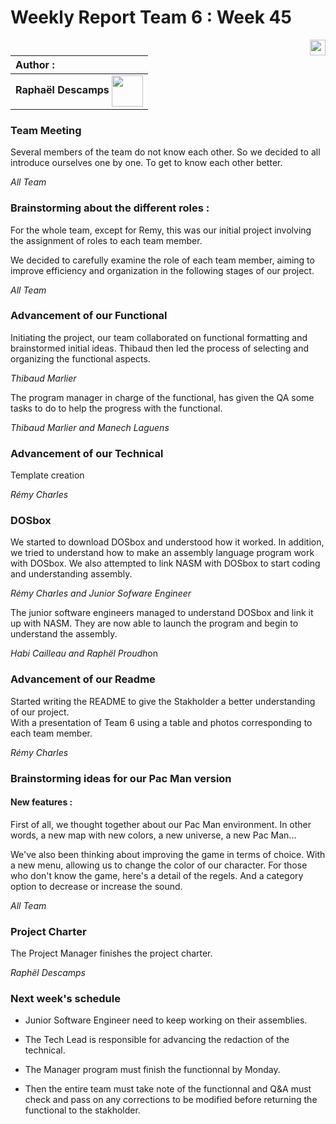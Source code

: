 # Weekly Report Team 6 : Week 45 

[<img src="https://www.presse-citron.net/app/uploads/2020/06/linkedin-logo.jpg"  width="25px" align=right>](https://www.linkedin.com/in/rapha%C3%ABl-descamps-201112293)


| Author :        |
| :-------------- |
| **Raphaël Descamps** <img src="https://ca.slack-edge.com/T019N8PRR7W-U05TNB290FJ-abc72bbf0d47-512" width="50px" align=center> |


### Team Meeting 

Several members of the team do not know each other. So we decided to all introduce ourselves one by one. To get to know each other better.

*All Team*

### Brainstorming about the different roles : 

For the whole team, except for Remy, this was our initial project involving the assignment of roles to each team member. 

We decided to carefully examine the role of each team member, aiming to improve efficiency and organization in the following stages of our project.

*All Team*

### Advancement of our Functional

Initiating the project, our team collaborated on functional formatting and brainstormed initial ideas. Thibaud then led the process of selecting and organizing the functional aspects.  <br>

*Thibaud Marlier*<br>

The program manager in charge of the functional, has given the QA some tasks to do to help the progress with the functional. 

*Thibaud Marlier and Manech Laguens*



### Advancement of our Technical 

Template creation

*Rémy Charles* 


### DOSbox 

We started to download DOSbox and understood how it worked. In addition, we tried to understand how to make an assembly language program work with DOSbox. We also attempted to link NASM with DOSbox to start coding and understanding assembly.

*Rémy Charles and Junior Sofware Engineer* 

The junior software engineers managed to understand DOSbox and link it up with NASM. They are now able to launch the program and begin to understand the assembly. 

*Habi Cailleau and Raphël Proudh*on 

### Advancement of our Readme 

Started writing the README to give the Stakholder a better understanding of our project.
<br>With a presentation of Team 6 using a table and photos corresponding to each team member.  

*Rémy Charles* 

### Brainstorming ideas for our Pac Man version  

#### New features :

First of all, we thought together about our Pac Man environment. 
In other words, a new map with new colors, a new universe, a new Pac Man... <br>

We've also been thinking about improving the game in terms of choice. With a new menu, allowing us to change the color of our character. For those who don't know the game, here's a detail of the regels. And a category option to decrease or increase the sound. 

*All Team*

### Project Charter

The Project Manager finishes the project charter. 

*Raphël Descamps* 

### Next week's schedule 

- Junior Software Engineer need to keep working on their assemblies. 

- The Tech Lead is responsible for advancing the redaction of the technical. 

- The Manager program must finish the functionnal by Monday. 

- Then the entire team must take note of the functionnal and Q&A must check and pass on any corrections to be modified before returning the functional to the stakholder. 